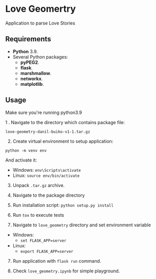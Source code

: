 # Love Geomertry

Application to parse Love Stories

## Requirements

- **Python** 3.9.
- Several Python packages:
	- **pyPEG2**.
	- **flask**.
	- **marshmallow**.
	- **networkx**.
	- **matplotlib**.

## Usage

Make sure you're running python3.9

1 . Navigate to the directory which contains package file:

`love-geometry-danil-buiko-v1-1.tar.gz`

2. Create virtual environment to setup application:

`python -m venv env`

And activate it:
* Windows:
  `env\Scripts\activate`
* Linux:
  `source env/bin/activate`
  
3. Unpack `.tar.gz` archive.

4. Navigate to the package directory

5. Run installation script: `python setup.py install`

5. Run `tox` to execute tests

6. Navigate to `love_geometry` directory and set environment variable

- Windows:
	- `set FLASK_APP=server`
- Linux:
	- `export FLASK_APP=server`

7. Run application with `flask run` command.

8. Check `love_geometry.ipynb` for simple playground.
